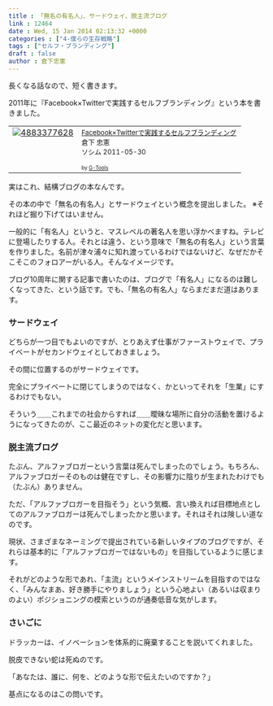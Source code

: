 ```yaml
---
title : 「無名の有名人」、サードウェイ、脱主流ブログ
link : 12464
date : Wed, 15 Jan 2014 02:13:32 +0000
categories : ["4-僕らの生存戦略"]
tags : ["セルフ・ブランディング"]
draft : false
author : 倉下忠憲
---
```


長くなる話なので、短く書きます。

2011年に『Facebook×Twitterで実践するセルフブランディング』という本を書きました。

<table  border="0" cellpadding="5"><tr><td valign="top"><a href="http://www.amazon.co.jp/Facebook%C3%97Twitter%E3%81%A7%E5%AE%9F%E8%B7%B5%E3%81%99%E3%82%8B%E3%82%BB%E3%83%AB%E3%83%95%E3%83%96%E3%83%A9%E3%83%B3%E3%83%87%E3%82%A3%E3%83%B3%E3%82%B0-%E5%80%89%E4%B8%8B-%E5%BF%A0%E6%86%B2/dp/4883377628%3FSubscriptionId%3D15SMZCTB9V8NGR2TW082%26tag%3Drashita1000-22%26linkCode%3Dxm2%26camp%3D2025%26creative%3D165953%26creativeASIN%3D4883377628" target="_top"><img src="http://ecx.images-amazon.com/images/I/51P3GCPM5wL._SL160_.jpg" border="0" alt="4883377628" /></a></td><td valign="top"><font size="-1"><a href="http://www.amazon.co.jp/Facebook%C3%97Twitter%E3%81%A7%E5%AE%9F%E8%B7%B5%E3%81%99%E3%82%8B%E3%82%BB%E3%83%AB%E3%83%95%E3%83%96%E3%83%A9%E3%83%B3%E3%83%87%E3%82%A3%E3%83%B3%E3%82%B0-%E5%80%89%E4%B8%8B-%E5%BF%A0%E6%86%B2/dp/4883377628%3FSubscriptionId%3D15SMZCTB9V8NGR2TW082%26tag%3Drashita1000-22%26linkCode%3Dxm2%26camp%3D2025%26creative%3D165953%26creativeASIN%3D4883377628" target="_top">Facebook×Twitterで実践するセルフブランディング</a><img src="http://www.assoc-amazon.jp/e/ir?t=rashita1000-22&l=ur2&o=9" width="1" height="1" style="border: none;" alt="" /><br />倉下 忠憲 <br />ソシム  2011-05-30<br /><br /></font><font size="-2">by <a href="http://www.goodpic.com/mt/aws/index.html" >G-Tools</a></font></td></tr></table>


実はこれ、結構ブログの本なんです。

その本の中で「無名の有名人」とサードウェイという概念を提出しました。
※それほど掘り下げてはいません。

一般的に「有名人」というと、マスレベルの著名人を思い浮かべますね。テレビに登場したりする人。それとは違う、という意味で「無名の有名人」という言葉を作りました。名前が津々浦々に知れ渡っているわけではないけど、なぜだかそこそこのフォロアーがいる人。そんなイメージです。

ブログ10周年に関する記事で書いたのは、ブログで「有名人」になるのは難しくなってきた、という話です。でも、「無名の有名人」ならまだまだ道はあります。

<H3>サードウェイ</H3>どちらが一つ目でもよいのですが、とりあえず仕事がファーストウェイで、プライベートがセカンドウェイとしておきましょう。

その間に位置するのがサードウェイです。

完全にプライベートに閉じてしまうのではなく、かといってそれを「生業」にするわけでもない。

そういう＿＿これまでの社会からすれば＿＿曖昧な場所に自分の活動を置けるようになってきたのが、ここ最近のネットの変化だと思います。

<H3>脱主流ブログ</H3>たぶん、アルファブロガーという言葉は死んでしまったのでしょう。もちろん、アルファブロガーそのものは健在ですし、その影響力に陰りが生まれたわけでも（たぶん）ありません。

ただ、「アルファブロガーを目指そう」という気概、言い換えれば目標地点としてのアルファブロガーは死んでしまったかと思います。それはそれは険しい道なのです。

現状、さまざまなネーミングで提出されている新しいタイプのブログですが、それらは基本的に「アルファブロガーではないもの」を目指しているように感じます。

それがどのような形であれ、「主流」というメインストリームを目指すのではなく、「みんなまあ、好き勝手にやりましょう」という心地よい（あるいは収まりのよい）ポジショニングの模索というのが通奏低音な気がします。

<H3>さいごに</H3>ドラッカーは、イノベーションを体系的に廃棄することを説いてくれました。

脱皮できない蛇は死ぬのです。

「あなたは、誰に、何を、どのような形で伝えたいのですか？」

基点になるのはこの問いです。


